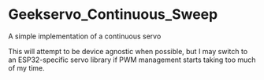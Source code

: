 # Geekservo_Continuous_Sweep
A simple implementation of a continuous servo

This will attempt to be device agnostic when possible, but I may switch to an ESP32-specific servo library if PWM management starts taking too much of my time.
